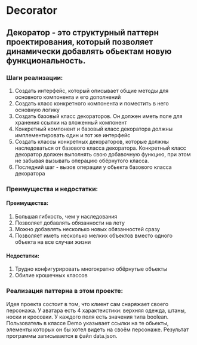 # Decorator
## Декоратор - это структурный паттерн проектирования, который позволяет динамически добавлять обьектам новую функциональность.

### Шаги реализации:

1. Создать интерфейс, который описывает общие методы для основного компонента и его дополнений
2. Создать класс конкретного компонента и поместить в него основную логику
3. Создать базовый класс декораторов. Он должен иметь поле для хранения ссылки на вложенный компонент
4. Конкретный компонент и базовый класс декоратора должны имплементировать один и тот же интерфейс
5. Создать классы конкретных декораторов, которые должны наследоваться от базового класса декоратора. Конкретный класс декоратор должен выполнять свою добавочную функцию, при этом не забывая вызывать операцию обёрнутого класса.
6. Последний шаг - вызов операции у обьекта базового класса декоратора

### Преимущества и недостатки:

#### Преимущества:

1. Большая гибкость, чем у наследования 
2. Позволяет добавлять обязанности на лету 
3. Можно добавлять несколько новых обязанностей сразу
4. Позволяет иметь несколько мелких объектов вместо одного объекта на все случаи жизни

#### Недостатки:

1. Трудно конфигурировать многократно обёрнутые объекты
2. Обилие крошечных классов

### Реализация паттерна в этом проекте:

Идея проекта состоит в том, что клиент сам снаряжает своего персонажа. У аватара есть 4 характеистики: верхняя одежда, штаны, носки и кросовки. У каждого поля есть значения типа boolean. Пользователь в классе Demo указывает ссылки на те обьекты, элементы которых он бы хотел видеть на своём персонаже. Результат программы записывается в файл data.json.
